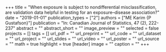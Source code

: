 +++
title = "When exposure is subject to nondifferential misclassification, are validation data helpful in testing for an exposure–disease association?"
date = "2019-01-01"
publication_types = ["2"]
authors = ["ME Karim {P Gustafson}"]
publication = "In: Canadian Journal of Statistics, 47 (2), 222-237"
abstract = ""
abstract_short = ""
image_preview = ""
selected = false
projects = []
tags = []
url_pdf = ""
url_preprint = ""
url_code = ""
url_dataset = ""
url_project = ""
url_slides = ""
url_video = ""
url_poster = ""
url_source = ""
math = true
highlight = true
[header]
image = ""
caption = ""
+++
